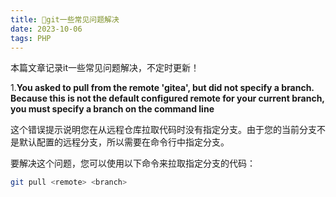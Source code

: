 ```yaml
---
title: 💯git一些常见问题解决
date: 2023-10-06
tags: PHP
---
```


本篇文章记录it一些常见问题解决，不定时更新！


1.**You asked to pull from the remote 'gitea', but did not specify a branch. Because this is not the default configured remote for your current branch, you must specify a branch on the command line**

这个错误提示说明您在从远程仓库拉取代码时没有指定分支。由于您的当前分支不是默认配置的远程分支，所以需要在命令行中指定分支。

要解决这个问题，您可以使用以下命令来拉取指定分支的代码：
```sh
git pull <remote> <branch>
```